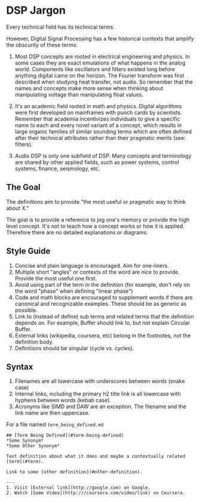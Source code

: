 # DSP Jargon

Every technical field has its technical terms.

However, Digital Signal Processing has a few historical contexts that amplify the obscurity of these terms:

1. Most DSP concepts are rooted in electrical engineering and physics. In some cases they are exact emulations of what happens in the analog world. Components like oscillators and filters existed long before anything digital came on the horizon. The Fourier transform was first described when studying heat transfer, not audio. So remember that the names and concepts make more sense when thinking about manipulating voltage than manipulating float values.

2. It's an academic field rooted in math and physics. Digital algorithms were first developed on mainframes with punch cards by scientists. Remember that academia incentivizes individuals to give a specific name to each and every novel variant of a concept, which results in large organic families of similar sounding terms which are often defined after their technical attributes rather than their pragmatic merits (see: filters).

3. Audio DSP is only one subfield of DSP. Many concepts and terminology are shared by other applied fields, such as power systems, control systems, finance, seismology, etc.

## The Goal

The definitions aim to provide "the most useful or pragmatic way to think about X."

The goal is to provide a reference to jog one's memory or provide the high level concept. It's not to teach how a concept works or how it is applied. Therefore there are no detailed explanations or diagrams.

## Style Guide

1. Concise and plain language is encouraged. Aim for one-liners.
2. Multiple short "angles" or contexts of the word are nice to provide. Provide the most useful one first.
3. Avoid using part of the term in the definition (for example, don't rely on the word "phase" when defining "linear phase")
4. Code and math blocks are encouraged to supplement words if there are canonical and recognizable examples. These should be as generic as possible.
5. Link to (instead of define) sub terms and related terms that the definition depends on. For example, Buffer should link to, but not explain Circular Buffer.
6. External links (wikipedia, coursera, etc) belong in the footnotes, not the definition body.
7. Definitions should be singular (cycle vs. cycles).

## Syntax

1. Filenames are all lowercase with underscores between words (snake case)
2. Internal links, including the primary h2 title link is all lowercase with hyphens between words (kebab case).
3. Acronyms like SIMD and DAW are an exception. The filename and the link name are then uppercase.


For a file named `term_being_defined.md`
```
## [Term Being Defined](#term-being-defined)
*Some Synonym*
*Some Other Synonym*

Text definition about what it does and maybe a contextually related [term](#term).

Link to some [other definition](#other-definition).

---
1. Visit [External link](http://google.com) on Google.
2. Watch [Some Video](http:///coursera.com/video/link) on Coursera.
```